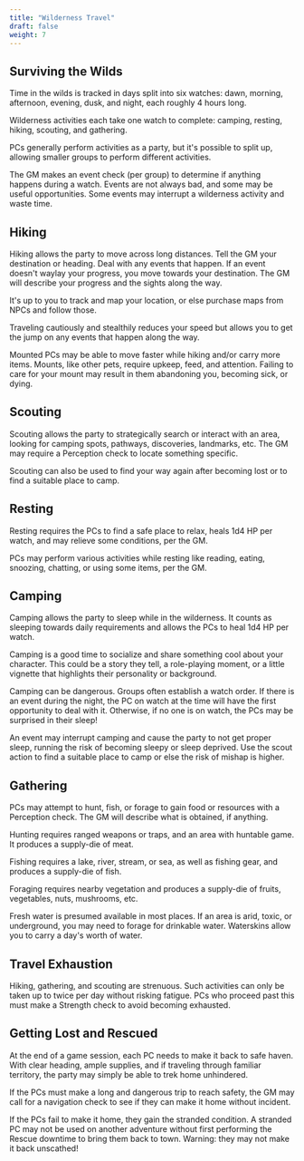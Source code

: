 ```yaml
---
title: "Wilderness Travel"
draft: false
weight: 7
---
```


## Surviving the Wilds

Time in the wilds is tracked in days split into six watches: dawn, morning, afternoon, evening, dusk, and night, each roughly 4 hours long.

Wilderness activities each take one watch to complete: camping, resting, hiking, scouting, and gathering.

PCs generally perform activities as a party, but it's possible to split up, allowing smaller groups to perform different activities.

The GM makes an event check (per group) to determine if anything happens during a watch. Events are not always bad, and some may be useful opportunities. Some events may interrupt a wilderness activity and waste time.

## Hiking

Hiking allows the party to move across long distances. Tell the GM your destination or heading. Deal with any events that happen. If an event doesn't waylay your progress, you move towards your destination. The GM will describe your progress and the sights along the way.

It's up to you to track and map your location, or else purchase maps from NPCs and follow those.

Traveling cautiously and stealthily reduces your speed but allows you to get the jump on any events that happen along the way.

Mounted PCs may be able to move faster while hiking and/or carry more items. Mounts, like other pets, require upkeep, feed, and attention. Failing to care for your mount may result in them abandoning you, becoming sick, or dying.

## Scouting

Scouting allows the party to strategically search or interact with an area, looking for camping spots, pathways, discoveries, landmarks, etc. The GM may require a Perception check to locate something specific.

Scouting can also be used to find your way again after becoming lost or to find a suitable place to camp.

## Resting 

Resting requires the PCs to find a safe place to relax, heals 1d4 HP per watch, and may relieve some conditions, per the GM.

PCs may perform various activities while resting like reading, eating, snoozing, chatting, or using some items, per the GM.

## Camping 

Camping allows the party to sleep while in the wilderness. It counts as sleeping towards daily requirements and allows the PCs to heal 1d4 HP per watch.

Camping is a good time to socialize and share something cool about your character. This could be a story they tell, a role-playing moment, or a little vignette that highlights their personality or background.

Camping can be dangerous. Groups often establish a watch order. If there is an event during the night, the PC on watch at the time will have the first opportunity to deal with it. Otherwise, if no one is on watch, the PCs may be surprised in their sleep!

An event may interrupt camping and cause the party to not get proper sleep, running the risk of becoming sleepy or sleep deprived. Use the scout action to find a suitable place to camp or else the risk of mishap is higher.

## Gathering

PCs may attempt to hunt, fish, or forage to gain food or resources with a Perception check. The GM will describe what is obtained, if anything.

Hunting requires ranged weapons or traps, and an area with huntable game. It produces a supply-die of meat.

Fishing requires a lake, river, stream, or sea, as well as fishing gear, and produces a supply-die of fish.

Foraging requires nearby vegetation and produces a supply-die of fruits, vegetables, nuts, mushrooms, etc.

Fresh water is presumed available in most places. If an area is arid, toxic, or underground, you may need to forage for drinkable water. Waterskins allow you to carry a day's worth of water.

## Travel Exhaustion

Hiking, gathering, and scouting are strenuous. Such activities can only be taken up to twice per day without risking fatigue. PCs who proceed past this must make a Strength check to avoid becoming exhausted.

## Getting Lost and Rescued

At the end of a game session, each PC needs to make it back to safe haven. With clear heading, ample supplies, and if traveling through familiar territory, the party may simply be able to trek home unhindered.

If the PCs must make a long and dangerous trip to reach safety, the GM may call for a navigation check to see if they can make it home without incident.

If the PCs fail to make it home, they gain the stranded condition. A stranded PC may not be used on another adventure without first performing the Rescue downtime to bring them back to town. Warning: they may not make it back unscathed!